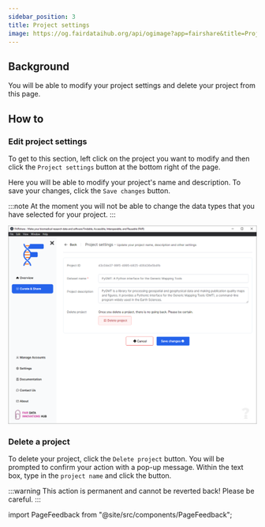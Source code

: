 ```yaml
---
sidebar_position: 3
title: Project settings
image: https://og.fairdataihub.org/api/ogimage?app=fairshare&title=Project%20settings&description=Curate%20and%20Share%20%7C%20Projects
---
```


## Background

You will be able to modify your project settings and delete your project from this page.

## How to

### Edit project settings

To get to this section, left click on the project you want to modify and then click the `Project settings` button at the bottom right of the page.

Here you will be able to modify your project's name and description. To save your changes, click the `Save changes` button.

:::note
At the moment you will not be able to change the data types that you have selected for your project.
:::

![](./images/projectSettings.png)

### Delete a project

To delete your project, click the `Delete project` button. You will be prompted to confirm your action with a pop-up message.
Within the text box, type in the `project name` and click the button.

:::warning
This action is permanent and cannot be reverted back! Please be careful.
:::

import PageFeedback from "@site/src/components/PageFeedback";

<PageFeedback />
